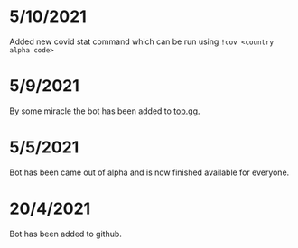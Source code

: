 # 5/10/2021
Added new covid stat command which can be run using `!cov <country alpha code>`

# 5/9/2021
By some miracle the bot has been added to [top.gg.](https://top.gg)

# 5/5/2021
Bot has been came out of alpha and is now finished available for everyone.

# 20/4/2021
Bot has been added to github.

